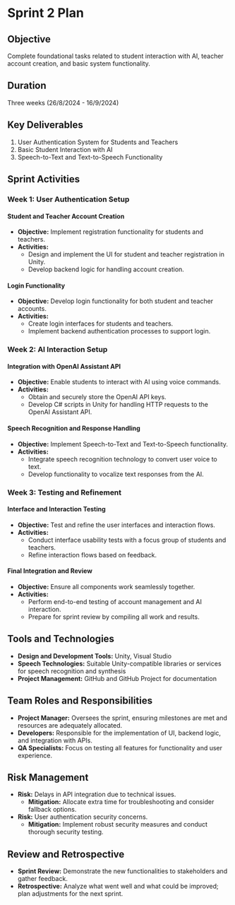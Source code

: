 # Sprint 2 Plan

## Objective
Complete foundational tasks related to student interaction with AI, teacher account creation, and basic system functionality.

## Duration
Three weeks (26/8/2024 - 16/9/2024)

## Key Deliverables
1. User Authentication System for Students and Teachers
2. Basic Student Interaction with AI
3. Speech-to-Text and Text-to-Speech Functionality

## Sprint Activities

### **Week 1: User Authentication Setup**

#### **Student and Teacher Account Creation**
- **Objective:** Implement registration functionality for students and teachers.
- **Activities:**
  - Design and implement the UI for student and teacher registration in Unity.
  - Develop backend logic for handling account creation.

#### **Login Functionality**
- **Objective:** Develop login functionality for both student and teacher accounts.
- **Activities:**
  - Create login interfaces for students and teachers.
  - Implement backend authentication processes to support login.

### **Week 2: AI Interaction Setup**

#### **Integration with OpenAI Assistant API**
- **Objective:** Enable students to interact with AI using voice commands.
- **Activities:**
  - Obtain and securely store the OpenAI API keys.
  - Develop C# scripts in Unity for handling HTTP requests to the OpenAI Assistant API.

#### **Speech Recognition and Response Handling**
- **Objective:** Implement Speech-to-Text and Text-to-Speech functionality.
- **Activities:**
  - Integrate speech recognition technology to convert user voice to text.
  - Develop functionality to vocalize text responses from the AI.

### **Week 3: Testing and Refinement**

#### **Interface and Interaction Testing**
- **Objective:** Test and refine the user interfaces and interaction flows.
- **Activities:**
  - Conduct interface usability tests with a focus group of students and teachers.
  - Refine interaction flows based on feedback.

#### **Final Integration and Review**
- **Objective:** Ensure all components work seamlessly together.
- **Activities:**
  - Perform end-to-end testing of account management and AI interaction.
  - Prepare for sprint review by compiling all work and results.

## Tools and Technologies
- **Design and Development Tools:** Unity, Visual Studio
- **Speech Technologies:** Suitable Unity-compatible libraries or services for speech recognition and synthesis
- **Project Management:** GitHub and GitHub Project for documentation

## Team Roles and Responsibilities
- **Project Manager:** Oversees the sprint, ensuring milestones are met and resources are adequately allocated.
- **Developers:** Responsible for the implementation of UI, backend logic, and integration with APIs.
- **QA Specialists:** Focus on testing all features for functionality and user experience.

## Risk Management
- **Risk:** Delays in API integration due to technical issues.
  - **Mitigation:** Allocate extra time for troubleshooting and consider fallback options.
- **Risk:** User authentication security concerns.
  - **Mitigation:** Implement robust security measures and conduct thorough security testing.

## Review and Retrospective
- **Sprint Review:** Demonstrate the new functionalities to stakeholders and gather feedback.
- **Retrospective:** Analyze what went well and what could be improved; plan adjustments for the next sprint.
